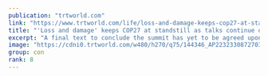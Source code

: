 ```yaml
---
publication: "trtworld.com"
link: "https://www.trtworld.com/life/loss-and-damage-keeps-cop27-at-standstill-as-talks-continue-overtime-62699"
title: "'Loss and damage' keeps COP27 at standstill as talks continue overtime"
excerpt: "A final text to conclude the summit has yet to be agreed upon, with outstanding issues including the creation of a new fund for reparations."
image: "https://cdni0.trtworld.com/w480/h270/q75/144346_AP22323308727034_1668851410462.jpg"
group: con
rank: 8
---
```

